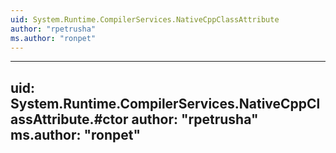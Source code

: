 ```yaml
---
uid: System.Runtime.CompilerServices.NativeCppClassAttribute
author: "rpetrusha"
ms.author: "ronpet"
---
```


---
uid: System.Runtime.CompilerServices.NativeCppClassAttribute.#ctor
author: "rpetrusha"
ms.author: "ronpet"
---
